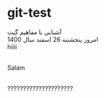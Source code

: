 # git-test
آشنایی با مفاهیم گیت
<br/> امروز پنجشنبه 26 اسفند سال 1400
<br/> hiiii

<br/> Salam

<br/> ?????????????????????
